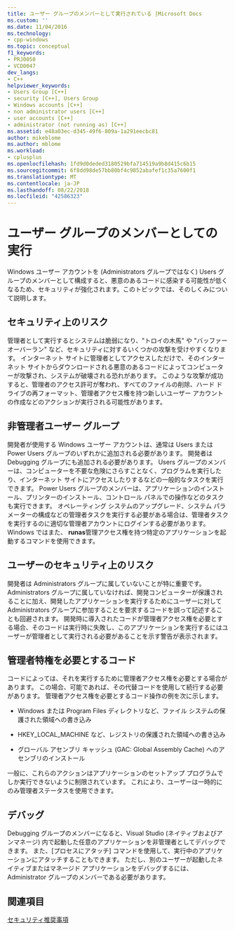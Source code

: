 ```yaml
---
title: ユーザー グループのメンバーとして実行されている |Microsoft Docs
ms.custom: ''
ms.date: 11/04/2016
ms.technology:
- cpp-windows
ms.topic: conceptual
f1_keywords:
- PRJ0050
- VCD0047
dev_langs:
- C++
helpviewer_keywords:
- Users Group [C++]
- security [C++], Users Group
- Windows accounts [C++]
- non administrator users [C++]
- user accounts [C++]
- administrator (not running as) [C++]
ms.assetid: e48a03ec-d345-49f6-809a-1a291eecbc81
author: mikeblome
ms.author: mblome
ms.workload:
- cplusplus
ms.openlocfilehash: 1fd9d0deded3180529bfa714519a9b8d415c6b15
ms.sourcegitcommit: 6f8dd98de57bb80bf4c9852abafef1c35a7600f1
ms.translationtype: MT
ms.contentlocale: ja-JP
ms.lasthandoff: 08/22/2018
ms.locfileid: "42586323"
---
```

# <a name="running-as-a-member-of-the-users-group"></a>ユーザー グループのメンバーとしての実行
Windows ユーザー アカウントを (Administrators グループではなく) Users グループのメンバーとして構成すると、悪意のあるコードに感染する可能性が低くなるため、セキュリティが強化されます。このトピックでは、そのしくみについて説明します。  
  
## <a name="security-risks"></a>セキュリティ上のリスク  
 管理者として実行するとシステムは脆弱になり、"トロイの木馬" や "バッファー オーバーラン" など、セキュリティに対するいくつかの攻撃を受けやすくなります。 インターネット サイトに管理者としてアクセスしただけで、そのインターネット サイトからダウンロードされる悪意のあるコードによってコンピューターが攻撃され、システムが破壊される恐れがあります。 このような攻撃が成功すると、管理者のアクセス許可が奪われ、すべてのファイルの削除、ハード ドライブの再フォーマット、管理者アクセス権を持つ新しいユーザー アカウントの作成などのアクションが実行される可能性があります。  
  
## <a name="non-administrator-user-groups"></a>非管理者ユーザー グループ  
 開発者が使用する Windows ユーザー アカウントは、通常は Users または Power Users グループのいずれかに追加される必要があります。 開発者は Debugging グループにも追加される必要があります。 Users グループのメンバーは、コンピューターを不要な危険にさらすことなく、プログラムを実行したり、インターネット サイトにアクセスしたりするなどの一般的なタスクを実行できます。 Power Users グループのメンバーは、アプリケーションのインストール、プリンターのインストール、コントロール パネルでの操作などのタスクも実行できます。 オペレーティング システムのアップグレード、システム パラメーターの構成などの管理者タスクを実行する必要がある場合は、管理者タスクを実行するのに適切な管理者アカウントにログインする必要があります。 Windows ではまた、 **runas**管理アクセス権を持つ特定のアプリケーションを起動するコマンドを使用できます。  
  
## <a name="exposing-customers-to-security-risks"></a>ユーザーのセキュリティ上のリスク  
 開発者は Administrators グループに属していないことが特に重要です。Administrators グループに属していなければ、開発コンピューターが保護されることに加え、開発したアプリケーションを実行するためにユーザーに対して Administrators グループに参加することを要求するコードを誤って記述することも回避されます。 開発時に導入されたコードが管理者アクセス権を必要とする場合、そのコードは実行時に失敗し、このアプリケーションを実行するにはユーザーが管理者として実行される必要があることを示す警告が表示されます。  
  
## <a name="code-that-requires-administrator-privileges"></a>管理者特権を必要とするコード  
 コードによっては、それを実行するために管理者アクセス権を必要とする場合があります。 この場合、可能であれば、その代替コードを使用して続行する必要があります。 管理者アクセス権を必要とするコード操作の例を次に示します。  
  
-   Windows または Program Files ディレクトリなど、ファイル システムの保護された領域への書き込み  
  
-   HKEY_LOCAL_MACHINE など、レジストリの保護された領域への書き込み  
  
-   グローバル アセンブリ キャッシュ (GAC: Global Assembly Cache) へのアセンブリのインストール  
  
 一般に、これらのアクションはアプリケーションのセットアップ プログラムでしか実行できないように制限されています。 これにより、ユーザーは一時的にのみ管理者ステータスを使用できます。  
  
## <a name="debugging"></a>デバッグ  
 Debugging グループのメンバーになると、Visual Studio (ネイティブおよびアンマネージ) 内で起動した任意のアプリケーションを非管理者としてデバッグできます。 また、[プロセスにアタッチ] コマンドを使用して、実行中のアプリケーションにアタッチすることもできます。 ただし、別のユーザーが起動したネイティブまたはマネージド アプリケーションをデバッグするには、Administrator グループのメンバーである必要があります。  
  
## <a name="see-also"></a>関連項目  
 [セキュリティ推奨事項](security-best-practices-for-cpp.md)